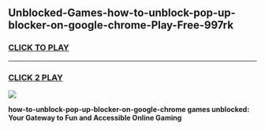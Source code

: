 
## Unblocked-Games-how-to-unblock-pop-up-blocker-on-google-chrome-Play-Free-997rk
<h3>
<a href="https://premium76.site?title=how-to-unblock-pop-up-blocker-on-google-chrome&ref=10A">CLICK TO PLAY</a></h3>
<hr>

<h3>
<a href="https://premium76.site?title=how-to-unblock-pop-up-blocker-on-google-chrome&ref=10A">CLICK 2 PLAY</a>
  
</h3>

<a href="https://premium76.site?title=how-to-unblock-pop-up-blocker-on-google-chrome&ref=10A"><img src="https://clearcache.store/games.png"></a>


**how-to-unblock-pop-up-blocker-on-google-chrome games unblocked: Your Gateway to Fun and Accessible Online Gaming**
